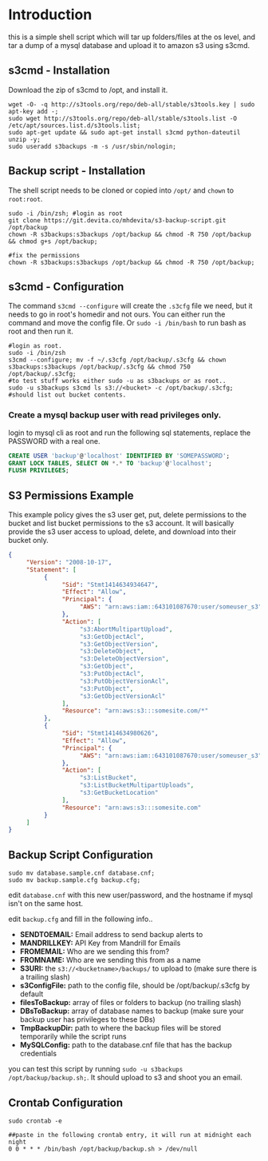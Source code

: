 # Introduction
this is a simple shell script which will tar up folders/files at the os level, and tar a dump of a mysql database and upload it to amazon s3 using s3cmd.

## s3cmd - Installation
Download the zip of s3cmd to /opt, and install it.

```shell
wget -O- -q http://s3tools.org/repo/deb-all/stable/s3tools.key | sudo apt-key add -;
sudo wget http://s3tools.org/repo/deb-all/stable/s3tools.list -O /etc/apt/sources.list.d/s3tools.list;
sudo apt-get update && sudo apt-get install s3cmd python-dateutil unzip -y;
sudo useradd s3backups -m -s /usr/sbin/nologin;
```
## Backup script - Installation
The shell script needs to be cloned or copied into `/opt/` and `chown` to `root:root`.

```shell
sudo -i /bin/zsh; #login as root
git clone https://git.devita.co/mhdevita/s3-backup-script.git /opt/backup
chown -R s3backups:s3backups /opt/backup && chmod -R 750 /opt/backup && chmod g+s /opt/backup;

#fix the permissions
chown -R s3backups:s3backups /opt/backup && chmod -R 750 /opt/backup;
```

## s3cmd - Configuration
The command `s3cmd --configure` will create the `.s3cfg` file we need, but it needs to go in root's homedir and not ours. 
You can either run the command and move the config file. Or `sudo -i /bin/bash` to run bash as root and then run it.

```shell
#login as root.
sudo -i /bin/zsh
s3cmd --configure; mv -f ~/.s3cfg /opt/backup/.s3cfg && chown s3backups:s3backups /opt/backup/.s3cfg && chmod 750 /opt/backup/.s3cfg;
#to test stuff works either sudo -u as s3backups or as root..
sudo -u s3backups s3cmd ls s3://<bucket> -c /opt/backup/.s3cfg;
#should list out bucket contents.
```

### Create a mysql backup user with read privileges only.
login to mysql cli as root and run the following sql statements, replace the PASSWORD with a real one.

```sql
CREATE USER 'backup'@'localhost' IDENTIFIED BY 'SOMEPASSWORD';
GRANT LOCK TABLES, SELECT ON *.* TO 'backup'@'localhost';
FLUSH PRIVILEGES;
```


## S3 Permissions Example
This example policy gives the s3 user get, put, delete permissions to the bucket and list bucket permissions to the s3 account.
It will basically provide the s3 user access to upload, delete, and download into their bucket only.

```json
{
     "Version": "2008-10-17",
     "Statement": [
          {
               "Sid": "Stmt1414634934647",
               "Effect": "Allow",
               "Principal": {
                    "AWS": "arn:aws:iam::643101087670:user/someuser_s3"
               },
               "Action": [
                    "s3:AbortMultipartUpload",
                    "s3:GetObjectAcl",
                    "s3:GetObjectVersion",
                    "s3:DeleteObject",
                    "s3:DeleteObjectVersion",
                    "s3:GetObject",
                    "s3:PutObjectAcl",
                    "s3:PutObjectVersionAcl",
                    "s3:PutObject",
                    "s3:GetObjectVersionAcl"
               ],
               "Resource": "arn:aws:s3:::somesite.com/*"
          },
          {
               "Sid": "Stmt1414634980626",
               "Effect": "Allow",
               "Principal": {
                    "AWS": "arn:aws:iam::643101087670:user/someuser_s3"
               },
               "Action": [
                    "s3:ListBucket",
                    "s3:ListBucketMultipartUploads",
                    "s3:GetBucketLocation"
               ],
               "Resource": "arn:aws:s3:::somesite.com"
          }
     ]
}
```

## Backup Script Configuration

```shell
sudo mv database.sample.cnf database.cnf;
sudo mv backup.sample.cfg backup.cfg;
```

edit `database.cnf` with this new user/password, and the hostname if mysql isn't on the same host.


edit `backup.cfg` and fill in the following info..

* **SENDTOEMAIL:** Email address to send backup alerts to
* **MANDRILLKEY:** API Key from Mandrill for Emails
* **FROMEMAIL:** Who are we sending this from?
* **FROMNAME:** Who are we sending this from as a name
* **S3URI:** the `s3://<bucketname>/backups/` to upload to (make sure there is a trailing slash)
* **s3ConfigFile:** path to the config file, should be /opt/backup/.s3cfg by default
* **filesToBackup:** array of files or folders to backup (no trailing slash)
* **DBsToBackup:** array of database names to backup (make sure your backup user has privileges to these DBs)
* **TmpBackupDir:** path to where the backup files will be stored temporarily while the script runs
* **MySQLConfig:** path to the database.cnf file that has the backup credentials

you can test this script by running `sudo -u s3backups /opt/backup/backup.sh;`. It should upload to s3 and shoot you an email.

## Crontab Configuration

```shell
sudo crontab -e

##paste in the following crontab entry, it will run at midnight each night
0 0 * * * /bin/bash /opt/backup/backup.sh > /dev/null
```
